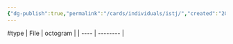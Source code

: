 ```yaml
---
{"dg-publish":true,"permalink":"/cards/individuals/istj/","created":"2023-04-29T12:09:39.846+02:00","updated":"2023-04-29T12:09:46.383+02:00"}
---
```


#type
| File | octogram |
| ---- | -------- |


<script src="https://utteranc.es/client.js"  
        repo="Heart4sides/Comment_Section"
        issue-term="pathname"
        theme="github-dark-orange"
        crossorigin="anonymous"
        async> 
</script>